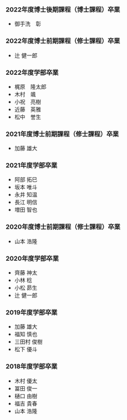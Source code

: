 ### 2022年度博士後期課程（博士課程）卒業
- 御手洗　彰
### 2022年度博士前期課程（修士課程）卒業
- 辻 健一郎
### 2022年度学部卒業
- 梶原　隆太郎
- 木村　颯
- 小祝　亮樹
- 近藤　英雅
- 松中　誉生

### 2021年度博士前期課程（修士課程）卒業
- 加藤 雄大
### 2021年度学部卒業
- 阿部 拓巳
- 坂本 唯斗
- 永井 知温
- 長江 明信
- 増田 智也

### 2020年度博士前期課程（修士課程）卒業
- 山本 浩隆
### 2020年度学部卒業
- 齊藤 神太
- 小林 稔
- 小松 昴生
- 辻 健一郎

### 2019年度学部卒業
- 加藤 雄大
- 福知 慎也
- 三田村 俊樹
- 松下 優斗

### 2018年度学部卒業
- 木村 優太
- 冨田 俊一
- 樋口 由樹
- 福吉 貴春
- 山本 浩隆
